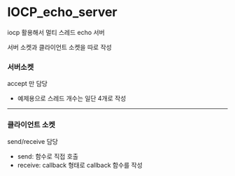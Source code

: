 # IOCP_echo_server

iocp 활용해서 멀티 스레드 echo 서버

서버 소켓과 클라이언트 소켓을 따로 작성

### 서버소켓
accept 만 담당

- 예제용으로 스레드 개수는 일단 4개로 작성

---

### 클라이언트 소켓
send/receive 담당

- send: 함수로 직접 호출
- receive: callback 형태로 callback 함수를 작성

